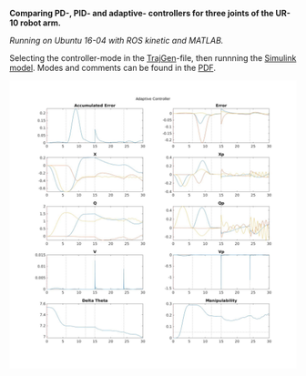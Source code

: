 **Comparing PD-, PID- and adaptive- controllers for three joints of the UR-10 robot arm.**

*Running on Ubuntu 16-04 with ROS kinetic and MATLAB.*

Selecting the controller-mode in the [TrajGen](https://github.com/domi20u/Projects/blob/master/Robot%20Control/Controller_Comparison/src/Session6_Template/TrajGen.m)-file, then runnning the [Simulink model](https://github.com/domi20u/Projects/blob/master/Robot%20Control/Controller_Comparison/src/Session6_Template/DSimulator_robot3GDL.mdl). Modes and comments can be found in the [PDF](https://github.com/domi20u/Projects/blob/master/Robot%20Control/Controller-Comparison.pdf).

![Adaptive-Controller](https://github.com/domi20u/Projects/blob/master/Robot%20Control/80_Adaptive_1.jpg)
